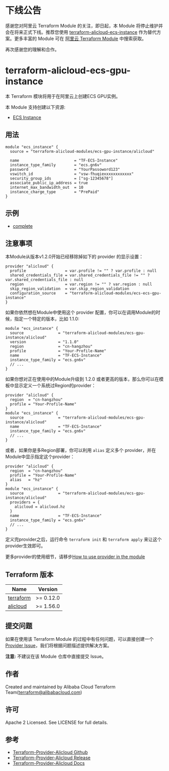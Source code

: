 # 下线公告

感谢您对阿里云 Terraform Module 的关注，即日起，本 Module 将停止维护并会在将来正式下线。推荐您使用 [terraform-alicloud-ecs-instance](https://registry.terraform.io/modules/alibaba/ecs-instance/alicloud/latest) 作为替代方案。更多丰富的 Module 可在 [阿里云 Terraform Module](https://registry.terraform.io/browse/modules?provider=alibaba) 中搜索获取。

再次感谢您的理解和合作。

terraform-alicloud-ecs-gpu-instance
=====================================================================

本 Terraform 模块将用于在阿里云上创建ECS GPU实例。

本 Module 支持创建以下资源:

* [ECS Instance](https://www.terraform.io/docs/providers/alicloud/r/instance.html)

## 用法

```hcl
module "ecs_instance" {
  source = "terraform-alicloud-modules/ecs-gpu-instance/alicloud"

  name                        = "TF-ECS-Instance"
  instance_type_family        = "ecs.gn6v"
  password                    = "YourPassoword123"
  vswitch_id                  = "vsw-fhuqiexxxxxxxxxxxx"
  security_group_ids          = ["sg-12345678"]
  associate_public_ip_address = true
  internet_max_bandwidth_out  = 10
  instance_charge_type        = "PrePaid"
}
```

## 示例

* [complete](https://github.com/terraform-alicloud-modules/terraform-alicloud-ecs-ecs-gpu-instance/tree/master/examples/complete)

## 注意事项
本Module从版本v1.2.0开始已经移除掉如下的 provider 的显示设置：

```hcl
provider "alicloud" {
  profile                 = var.profile != "" ? var.profile : null
  shared_credentials_file = var.shared_credentials_file != "" ? var.shared_credentials_file : null
  region                  = var.region != "" ? var.region : null
  skip_region_validation  = var.skip_region_validation
  configuration_source    = "terraform-alicloud-modules/ecs-ecs-gpu-instance"
}
```

如果你依然想在Module中使用这个 provider 配置，你可以在调用Module的时候，指定一个特定的版本，比如 1.1.0:

```hcl
module "ecs_instance" {
  source               = "terraform-alicloud-modules/ecs-gpu-instance/alicloud"
  version              = "1.1.0"
  region               = "cn-hangzhou"
  profile              = "Your-Profile-Name"
  name                 = "TF-ECS-Instance"
  instance_type_family = "ecs.gn6v"
  // ...
}
```

如果你想对正在使用中的Module升级到 1.2.0 或者更高的版本，那么你可以在模板中显示定义一个系统过Region的provider：
```hcl
provider "alicloud" {
  region  = "cn-hangzhou"
  profile = "Your-Profile-Name"
}
module "ecs_instance" {
  source               = "terraform-alicloud-modules/ecs-gpu-instance/alicloud"
  name                 = "TF-ECS-Instance"
  instance_type_family = "ecs.gn6v"
  // ...
}
```
或者，如果你是多Region部署，你可以利用 `alias` 定义多个 provider，并在Module中显示指定这个provider：

```hcl
provider "alicloud" {
  region  = "cn-hangzhou"
  profile = "Your-Profile-Name"
  alias   = "hz"
}
module "ecs_instance" {
  source               = "terraform-alicloud-modules/ecs-gpu-instance/alicloud"
  providers = {
    alicloud = alicloud.hz
  }
  name                 = "TF-ECS-Instance"
  instance_type_family = "ecs.gn6v"
  // ...
}
```

定义完provider之后，运行命令 `terraform init` 和 `terraform apply` 来让这个provider生效即可。

更多provider的使用细节，请移步[How to use provider in the module](https://www.terraform.io/docs/language/modules/develop/providers.html#passing-providers-explicitly)

## Terraform 版本

| Name | Version |
|------|---------|
| <a name="requirement_terraform"></a> [terraform](#requirement\_terraform) | >= 0.12.0 |
| <a name="requirement_alicloud"></a> [alicloud](#requirement\_alicloud) | >= 1.56.0 |

提交问题
------
如果在使用该 Terraform Module 的过程中有任何问题，可以直接创建一个 [Provider Issue](https://github.com/terraform-providers/terraform-provider-alicloud/issues/new)，我们将根据问题描述提供解决方案。

**注意:** 不建议在该 Module 仓库中直接提交 Issue。

作者
-------
Created and maintained by Alibaba Cloud Terraform Team(terraform@alibabacloud.com)

许可
----
Apache 2 Licensed. See LICENSE for full details.

参考
---------
* [Terraform-Provider-Alicloud Github](https://github.com/terraform-providers/terraform-provider-alicloud)
* [Terraform-Provider-Alicloud Release](https://releases.hashicorp.com/terraform-provider-alicloud/)
* [Terraform-Provider-Alicloud Docs](https://www.terraform.io/docs/providers/alicloud/index.html)
